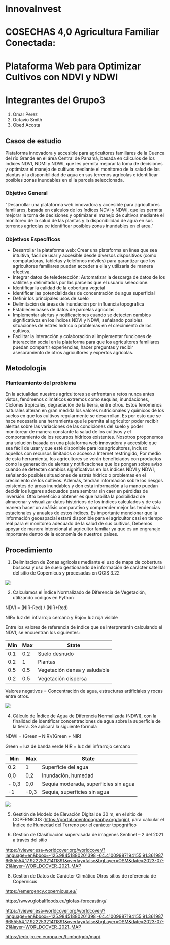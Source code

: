 # InnovaInvest
# COSECHAS 4,0 Agricultura Familiar Conectada: 
# Plataforma Web para Optimizar Cultivos con NDVI y NDWI

# Integrantes del Grupo3

1. Omar Perez
2. Octavio Smith
3. Obed Acosta

## Casos de estudio
Plataforma innovadora y accesible para agricultores familiares de la Cuenca del río Grande en el área Central de Panamá, basada en cálculos de los índices NDVI, NDMI y NDWI, que les permita mejorar la toma de decisiones y optimizar el manejo de cultivos mediante el monitoreo de la salud de las plantas y la disponibilidad de agua en sus terrenos agrícolas e identificar posibles zonas inundables en el la parcela seleccionada.

### Objetivo General

"Desarrollar una plataforma web innovadora y accesible para agricultores familiares, basada en cálculos de los índices NDVI y NDWI, que les permita mejorar la toma de decisiones y optimizar el manejo de cultivos mediante el monitoreo de la salud de las plantas y la disponibilidad de agua en sus terrenos agrícolas ee identificar posibles zonas inundables en el area."


### Objetivos Específicos

* Desarrollar la plataforma web: Crear una plataforma en línea que sea intuitiva, fácil de usar y accesible desde diversos dispositivos    (como computadoras, tabletas y teléfonos móviles) para garantizar que los agricultores familiares puedan acceder a ella y utilizarla de manera efectiva.
*  Integrar datos de teledetección: Automatizar la descarga de datos de los satilites y delimitados por las parcelas que el usuario seleccione.
* Identificar la calidad de la cobertura vegetal
* Identificar las potencialidades de concentración de agua superficial
* Definir los principales usos de suelo
* Delimitación de áreas de inundación por influencia topográfica
* Establecer bases de datos de parcelas agrícolas
* Implementar alertas y notificaciones cuando se detecten cambios significativos en los índices NDVI y NDWI, señalando posibles situaciones de estrés hídrico o problemas en el crecimiento de los cultivos.
* Facilitar la interacción y colaboración al implementar funciones de interacción social en la plataforma para que los agricultores familiares puedan compartir experiencias, hacer preguntas y recibir asesoramiento de otros agricultores y expertos agrícolas.

## Metodología

### Planteamiento del problema

En la actualidad nuestros agricultores se enfrentan a retos nunca antes vistos, fenómenos climáticos extremos como sequias, inundaciones, Ciclones tropicales, degradación de la tierra, entre otros. Estos fenómenos naturales alteran en gran medida los valores nutricionales y químicos de los suelos en que los cultivos regularmente se desarrollan. 
Es por esto que se hace necesaria una herramienta que le permita al agricultor poder recibir alertas sobre las variaciones de las condiciones del suelo y poder monitorear de manera constante la salud de los cultivos y el comportamiento de los recursos hídricos existentes.
Nosotros proponemos una solución basada en una plataforma web innovadora y accesible que sea fácil de usar y que esté disponible para los agricultores, incluso aquellos con recursos limitados o acceso a Internet restringido, 
Por medio de esta herramienta, los agricultores se verán beneficiados con productos como la generación de alertas y notificaciones que los pongan sobre aviso cuando se detecten cambios significativos en los índices NDVI y NDWI, señalando posibles situaciones de estrés hídrico o problemas en el crecimiento de los cultivos.
Además, tendrán información sobre los riesgos existentes de áreas inundables y don esta información a la mano puedan decidir los lugares adecuados para sembrar sin caer en pérdidas de inversión.
Otro beneficio a obtener es que habilita la posibilidad de almacenar y visualizar datos históricos de los índices calculados y de esta manera hacer un análisis comparativo y comprender mejor las tendencias estacionales y anuales de estos índices.
Es importante mencionar que la información geoespacial estará disponible para el agricultor casi en tiempo real para el monitoreo adecuado de la salud de sus cultivos, 
Debemos apoyar de manera intencional al agricultor familiar ya que es un engranaje importante dentro de la economía de nuestros países.

## Procedimiento

1. Delimitacion de Zonas agricolas mediante el uso de mapa de cobertura boscosa y uso de suelo gestionando de información de carácter satelital del sitio de Copernicus y procesadas en QGIS 3.22

<img src="./docs/images/landcover.png" />

2. Calculamos el Índice Normalizado de Diferencia de Vegetación, utilizando codigos en Python

NDVI = (NIR-Red) / (NIR+Red)

NIR=  luz del infrarrojo cercano y 
Rojo= luz roja visible

Entre los valores de referencia de índice que se interpretarán calculando el NDVI, se encuentran los siguientes:

 | Min | Max  |         State               |
|------|------|-----------------------------|
| 0.1  | 0.2  | Suelo desnudo               |
| 0.2  |  1   |   Plantas                   |
| 0.5  | 0.5  | Vegetación densa y saludable|
| 0.2  | 0.5  | Vegetación dispersa         |

Valores negativos = Concentración de agua, estructuras artificiales y rocas entre otros.

<img src="./docs/images/NDVI.png" />

4. Cálculo de Índice de Agua de Diferencia Normalizada (NDWI), con la finalidad de identificar concentraciones de  agua sobre la superficie de la tierra.  Se aplicará la siguiente fórmula

NDWI = (Green – NIR)/(Green + NIR)

Green = luz de banda verde
NIR = luz del infrarrojo cercano

| Min | Max  |         State                        |
|------|-----|--------------------------------------|
| 0.2  | 1   | Superficie del agua                  |
| 0,0  | 0,2 |  Inundación, humedad                 |
|- 0,3 | 0,0 | Sequía moderada, superficies sin agua| 
| -1   | -0,3| Sequía, superficies sin agua         |




<img src="./docs/images/NDWI.png" />


5. Gestión de Modelo de Elevación Digital de 30 m, en el sitio de COPERNICUS 
(https://portal.opentopography.org/login), para calcular el Índice de Humedad del Terreno por el carácter topográfico


7. Gestión de Clasificación supervisada de imágenes Sentinel – 2 del 2021 a través del sitio 

https://viewer.esa-worldcover.org/worldcover/?language=en&bbox=-125.98451880201398,-64.41009987194155,91.3619876655554,17.92225321411891&overlay=false&bgLayer=OSM&date=2023-07-21&layer=WORLDCOVER_2021_MAP

8. Gestión de Datos de Carácter Climático
Otros sitios de referencia de Copernicus

https://emergency.copernicus.eu/

https://www.globalfloods.eu/glofas-forecasting/

https://viewer.esa-worldcover.org/worldcover/?language=en&bbox=-125.98451880201398,-64.41009987194155,91.3619876655554,17.92225321411891&overlay=false&bgLayer=OSM&date=2023-07-21&layer=WORLDCOVER_2021_MAP

https://edo.jrc.ec.europa.eu/tumbo/gdo/map/

